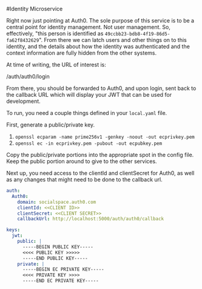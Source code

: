 #Identity Microservice

Right now just pointing at Auth0. The sole purpose of this service is to be a central 
point for identity management. Not user management. So, effectively,
"this person is identified as `49ccbb23-bdb8-4f19-86d5-fa62f8432629`". From there we 
can latch users and other things on to this identity, and the details about how the 
identity was authenticated and the context information are fully hidden from the other
systems. 

At time of writing, the URL of interest is:

/auth/auth0/login

From there, you should be forwarded to Auth0, and upon login, sent back to the
callback URL which will display your JWT that can be used for development. 

To run, you need a couple things defined in your `local.yaml` file.

First, generate a public/private key.

1) `openssl ecparam -name prime256v1 -genkey -noout -out ecprivkey.pem`
2) `openssl ec -in ecprivkey.pem -pubout -out ecpubkey.pem`

Copy the public/private portions into the appropriate spot in the config file. Keep
the public portion around to give to the other services. 

Next up, you need access to the clientId and clientSecret for Auth0, as well as 
any changes that might need to be done to the callback url. 

```yaml
auth:
  Auth0:
    domain: socialspace.auth0.com
    clientId: <<CLIENT ID>>
    clientSecret: <<CLIENT SECRET>>
    callbackUrl: http://localhost:5000/auth/auth0/callback

keys:
  jwt:
    public: |
      -----BEGIN PUBLIC KEY-----
      <<<< PUBLIC KEY >>>>>
      -----END PUBLIC KEY-----
    private: |
      -----BEGIN EC PRIVATE KEY-----
      <<<< PRIVATE KEY >>>>
      -----END EC PRIVATE KEY-----
```
